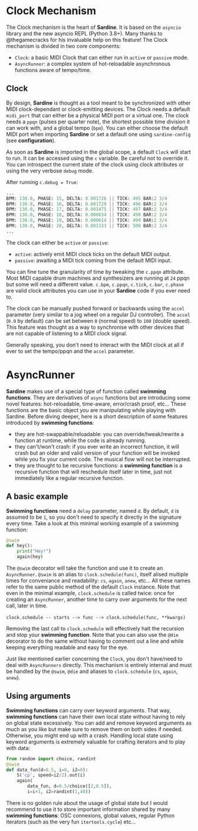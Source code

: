 # Clock Mechanism

The Clock mechanism is the heart of **Sardine**. It is based on the `asyncio` library and the new asyncio REPL (Python 3.8+). Many thanks to @thegamecracks for his invaluable help on this feature! The Clock mechanism is divided in two core components:
- `Clock`: a basic MIDI Clock that can either run in `active` or `passive` mode.
- `AsyncRunner`: a complex system of hot-reloadable asynchronous functions aware of tempo/time.

## Clock

By design, **Sardine** is thought as a tool meant to be synchronized with other MIDI clock-dependant or clock-emitting devices. The Clock needs a default `midi_port` that can either be a physical MIDI port or a virtual one. The clock needs a `ppqn` (pulses per quarter note), the shortest possible time division it can work with, and a global tempo (`bpm`). You can either choose the default MIDI port when importing **Sardine** or set a default one using `sardine-config` (see **configuration**).

As soon as **Sardine** is imported in the global scope, a default `Clock` will start to run. It can be accessed using the `c` variable. Be careful not to override it. You can introspect the current state of the clock using clock attributes or using the very verbose `debug` mode.

After running `c.debug = True`:
```python 
...
BPM: 130.0, PHASE: 15, DELTA: 0.001726 || TICK: 495 BAR:2 3/4
BPM: 130.0, PHASE: 16, DELTA: 0.001729 || TICK: 496 BAR:2 3/4
BPM: 130.0, PHASE: 17, DELTA: 0.001475 || TICK: 497 BAR:2 3/4
BPM: 130.0, PHASE: 18, DELTA: 0.000634 || TICK: 498 BAR:2 3/4
BPM: 130.0, PHASE: 19, DELTA: 0.000614 || TICK: 499 BAR:2 3/4
BPM: 130.0, PHASE: 20, DELTA: 0.001333 || TICK: 500 BAR:2 3/4
...
```

The clock can either be `active` or `passive`:
- `active`: actively emit MIDI clock ticks on the default MIDI output.
- `passive`: awaiting a MIDI tick coming from the default MIDI input.

You can fine tune the granularity of time by tweaking the `c.ppqn` attribute. Most MIDI capable drum machines and synthesizers are running at `24` ppqn but some will need a different value. `c.bpm`, `c.ppqn`, `c.tick`, `c.bar`, `c.phase` are valid clock attributes you can use in your **Sardine** code if you ever need to.

The clock can be manually pushed forward or backwards using the `accel` parameter (very similar to a jog wheel on a regular DJ controller). The `accel` (`0.0` by default) can be set between `0` (normal speed) to `100` (double speed). This feature was thought as a way to synchronise with other devices that are not capable of listening to a MIDI clock signal.

Generally speaking, you don't need to interact with the MIDI clock at all if ever to set the tempo/ppqn and the `accel` parameter. 

# AsyncRunner

**Sardine** makes use of a special type of function called **swimming functions**. They are derivatives of `async` functions but are introducing some novel features: hot-reloadable, time-aware, error/crash proof, etc... These functions are the basic object you are manipulating while playing with Sardine. Before diving deeper, here is a short description of some features introduced by **swimming functions**:

- they are hot-swappable/reloadable: you can override/tweak/rewrite a function at runtime, while the code is already running.
- they can't/won't crash: if you ever write an incorrect function, it will crash but an older and valid version of your function will be invoked while you fix your current code. The musical flow will not be interrupted.
- they are thought to be recursive functions: a **swimming function** is a recursive function that will reschedule itself later in time, just not immediately like a regular recursive function. 

## A basic example

**Swimming functions** need a `delay` parameter, named `d`. By default, `d` is assumed to be `1`, so you don't need to specify it directly in the signature every time. Take a look at this minimal working example of a swimming function:

```python
@swim
def hey():
    print("Hey!")
    again(hey)
```

The `@swim` decorator will take the function and use it to create an `AsyncRunner`. `@swim` is an alias to `clock.schedule(func)`, itself alised multiple times for conveniance and readability: `cs`, `again`, `anew`, etc... All these names refer to the same public method of the default `Clock` instance. Note that even in the minimal example, `clock.schedule` is called twice: once for creating an `AsyncRunner`, another time to carry over arguments for the next call, later in time.

`clock.schedule -- starts --> func --> clock.schedule(func, **kwargs)` 

Removing the last call to `clock.schedule` will effectively halt the recursion and stop your **swimming function**. Note that you can also use the `@die` decorator to do the same without having to comment out a line and while keeping everything readable and easy for the eye.

Just like mentioned earlier concerning the `Clock`, you don't have/need to deal with `AsyncRunners` directly. This mechanism is entirely internal and must be handled by the `@swim`, `@die` and aliases to `clock.schedule` (`cs`, `again`, `anew`). 

## Using arguments

**Swimming functions** can carry over keyword arguments. That way, **swimming functions** can have their own local state without having to rely on global state excessively. You can add and remove keyword arguments as much as you like but make sure to remove them on both sides if needed. Otherwise, you might end up with a crash. Handling local state using keyword arguments is extremely valuable for crafting iterators and to play with data:

```python
from random import choice, randint
@swim
def data_fun(d=0.5, i=0, i2=0):
    S('cp', speed=i2/2).out(i)
    again(
        data_fun, d=0.5/choice([2,0.5]), 
        i=i+1, i2=randint(1,40))
```

There is no golden rule about the usage of global state but I would recommend to use it to store important information shared by many **swimming functions**: OSC connexions, global values, regular Python iterators (such as the very fun `itertools.cycle`) etc...